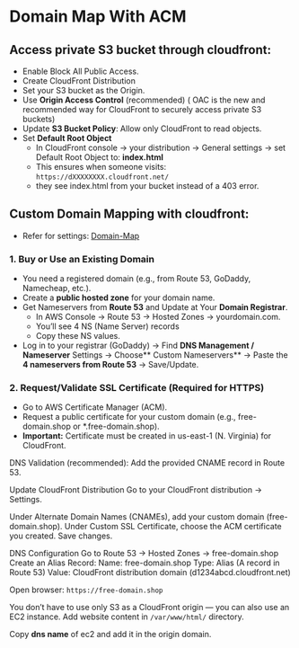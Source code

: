 # Domain Map With ACM

## Access private S3 bucket through cloudfront:
 - Enable Block All Public Access.
 - Create CloudFront Distribution
 - Set your S3 bucket as the Origin.
 - Use **Origin Access Control** (recommended)
  ( OAC is the new and recommended way for CloudFront to securely access private S3 buckets)
 - Update **S3 Bucket Policy**: Allow only CloudFront to read objects.
 - Set **Default Root Object**
      - In CloudFront console → your distribution → General settings → set Default Root Object to: **index.html**
      - This ensures when someone visits: `https://dXXXXXXXX.cloudfront.net/`
      - they see index.html from your bucket instead of a 403 error.


## Custom Domain Mapping with cloudfront:
  - Refer for settings: [Domain-Map](https://www.youtube.com/watch?v=99H96S-Neq0)
### 1. Buy or Use an Existing Domain
  - You need a registered domain (e.g., from Route 53, GoDaddy, Namecheap, etc.).
  - Create a **public hosted zone** for your domain name.
  - Get Nameservers from **Route 53** and Update at Your **Domain Registrar**.
      - In AWS Console → Route 53 → Hosted Zones → yourdomain.com.
      - You’ll see 4 NS (Name Server) records
      - Copy these NS values.
  - Log in to your registrar (GoDaddy) → Find **DNS Management / Nameserver** Settings → Choose** Custom Nameservers** → Paste the **4 nameservers from Route 53** → Save/Update.

### 2. Request/Validate SSL Certificate (Required for HTTPS)
 - Go to AWS Certificate Manager (ACM).
 - Request a public certificate for your custom domain (e.g., free-domain.shop or *.free-domain.shop).
 - **Important:** Certificate must be created in us-east-1 (N. Virginia) for CloudFront.

DNS Validation (recommended): Add the provided CNAME record in Route 53.

Update CloudFront Distribution
Go to your CloudFront distribution → Settings.

Under Alternate Domain Names (CNAMEs), add your custom domain (free-domain.shop).
Under Custom SSL Certificate, choose the ACM certificate you created.
Save changes.

DNS Configuration 
Go to Route 53 → Hosted Zones → free-domain.shop
Create an Alias Record:
Name: free-domain.shop
Type: Alias (A record in Route 53)
Value: CloudFront distribution domain (d1234abcd.cloudfront.net)

Open browser: `https://free-domain.shop`

You don’t have to use only S3 as a CloudFront origin — you can also use an EC2 instance.
Add website content in `/var/www/html/` directory.

Copy **dns name** of ec2 and add it in the origin domain.

